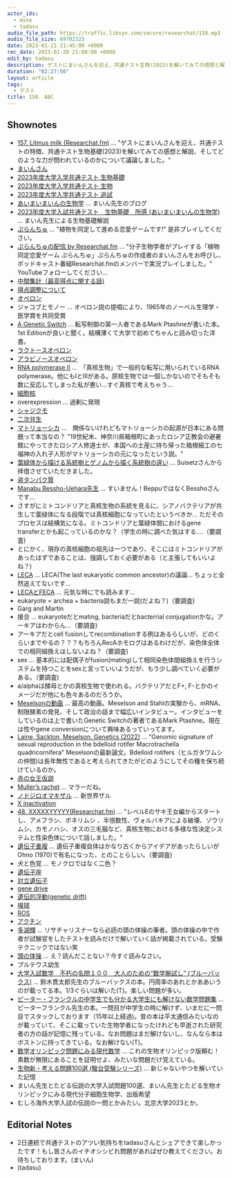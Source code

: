 ```yaml
---
actor_ids:
  - mine
  - tadasu
audio_file_path: https://traffic.libsyn.com/secure/researchat/158.mp3 
audio_file_size: 89702323
date: 2023-01-21 21:45:00 +0900
rec_date: 2023-01-20 21:00:00 +0900
edit_by: tadasu
description: ゲストにまいんさんを迎え、共通テスト生物(2023)を解いてみての感想と解説、そしてどのような力が問われているのかについて議論しました。
duration: "02:27:56"
layout: article
tags:
  - テスト
title: 158. ABC
---
```


## Shownotes
- [157. Litmus milk (Researchat.fm)](https://researchat.fm/episode/157) ... "ゲストにまいんさんを迎え、共通テストの特徴、共通テスト生物基礎(2023)を解いてみての感想と解説、そしてどのような力が問われているのかについて議論しました。"
- [まいんさん](https://twitter.com/ArmnieBIO)
- [2023年度大学入学共通テスト 生物基礎](https://edu.chunichi.co.jp/site_home/center/pdf/2023seibutsukiso_q.pdf)
- [2023年度大学入学共通テスト 生物](https://edu.chunichi.co.jp/site_home/center/pdf/2023seibutsu_q.pdf)
- [2023年度大学入学共通テスト 追試](https://www.minyu-net.com/nie/d-tsuisai.php)
- [あいまいまいんの生物学](https://i-my-mine.hatenablog.com/archive) ... まいん先生のブログ
- [2023年度大学入試共通テスト　生物基礎　所感 (あいまいまいんの生物学)](https://i-my-mine.hatenablog.com/entry/2023/01/16/2023%E5%B9%B4%E5%BA%A6%E5%A4%A7%E5%AD%A6%E5%85%A5%E8%A9%A6%E5%85%B1%E9%80%9A%E3%83%86%E3%82%B9%E3%83%88_%E7%94%9F%E7%89%A9%E5%9F%BA%E7%A4%8E_%E6%89%80%E6%84%9F) ... まいん先生による生物基礎解説
- [ぷらんちゅ](https://novelgame.jp/games/show/6590) ... "植物を同定して進める恋愛ゲームです!" 是非プレイしてください。
- [ぷらんちゅの配信 by Researchat.fm](https://www.youtube.com/watch?v=d4YMrm3OHfg&ab_channel=Researchatfm) ... "分子生物学者がプレイする「植物同定恋愛ゲーム ぷらんちゅ」ぷらんちゅの作成者のまいんさんをお呼びし、ポッドキャスト番組Researchat.fmのメンバーで実況プレイしました。" YouTubeフォローしてください...
- [中間集計（最高得点に関する話)](https://www.dnc.ac.jp/albums/abm.php?d=31&f=abm00003366.pdf&n=%E4%BB%A4%E5%92%8C%EF%BC%95%E5%B9%B4%E5%BA%A6%E5%A4%A7%E5%AD%A6%E5%85%A5%E5%AD%A6%E5%85%B1%E9%80%9A%E3%83%86%E3%82%B9%E3%83%88%EF%BC%88%E6%9C%AC%E8%A9%A6%E9%A8%93%EF%BC%89%E5%B9%B3%E5%9D%87%E7%82%B9%E7%AD%89%E4%B8%80%E8%A6%A7%EF%BC%88%E4%B8%AD%E9%96%93%E9%9B%86%E8%A8%88%E3%81%9D%E3%81%AE%EF%BC%92%EF%BC%89.pdf)
- [得点調整について](https://www.dnc.ac.jp/kyotsu/shiken_jouhou/r5/#anchor13)
- [オペロン](https://ja.wikipedia.org/wiki/%E3%82%AA%E3%83%9A%E3%83%AD%E3%83%B3)
- ジャコブとモノー ... オペロン説の提唱により、1965年のノーベル生理学・医学賞を共同受賞
- [A Genetic Switch](https://www.amazon.co.jp/dp/B001WAKRQE/?tag=researchatf04-22) ... 転写制御の第一人者であるMark Ptashneが書いた本。1st Editionが良いと聞く。結構薄くて大学で初めてちゃんと読み切った洋書。
- [ラクトースオペロン](https://ja.wikipedia.org/wiki/%E3%83%A9%E3%82%AF%E3%83%88%E3%83%BC%E3%82%B9%E3%82%AA%E3%83%9A%E3%83%AD%E3%83%B3)
- [アラビノースオペロン](https://ja.wikipedia.org/wiki/L-%E3%82%A2%E3%83%A9%E3%83%93%E3%83%8E%E3%83%BC%E3%82%B9%E3%82%AA%E3%83%9A%E3%83%AD%E3%83%B3)
- [RNA polymerase II](https://en.wikipedia.org/wiki/RNA_polymerase_II) ...　「真核生物」で一般的な転写に用いられているRNA polymerase。他にもIとIIIがある。原核生物では一個しかないのでそもそも数に反応してしまった私が悪い…すぐ真核で考えちゃう…
- [細胞核](https://ja.wikipedia.org/wiki/%E7%B4%B0%E8%83%9E%E6%A0%B8)
- overexpression … 過剰に発現
- [シャジクモ](https://ja.wikipedia.org/wiki/%E3%82%B7%E3%83%A3%E3%82%B8%E3%82%AF%E3%83%A2)
- [二次共生](https://modia.chitose-bio.com/articles/origin_of_algae_2/)
- [マトリョーシカ](https://ja.wikipedia.org/wiki/%E3%83%9E%E3%83%88%E3%83%AA%E3%83%A7%E3%83%BC%E3%82%B7%E3%82%AB%E4%BA%BA%E5%BD%A2) ...　関係ないけれどもマトリョーシカの起源が日本にある問題って本当なの？ "19世紀末、神奈川県箱根町にあったロシア正教会の避暑館にやってきたロシア人修道士が、本国への土産に持ち帰った箱根細工の七福神の入れ子人形がマトリョーシカの元になったという説。"
- [葉緑体から描ける系統樹とゲノムから描く系統樹の違い](https://twitter.com/suisetz/status/1615699093573234688) ... Suisetzさんから拝借させていただきました。
- [盗タンパク質](https://www.jst.go.jp/pr/announce/20200109-2/index.html)
- [Manabu Bessho-Uehara先生](https://besshomanabulumi.wixsite.com/manabuhome) … すいません！BeppuではなくBesshoさんです…
- さすがにミトコンドリアと真核生物の系統を見るに、シアノバクテリアが共生して葉緑体になる段階では真核細胞になっていたというべきか… ただそのプロセスは結構気になる。ミトコンドリアと葉緑体間におけるgene transferとかも起こっているのかな？（学生の時に調べた気はする….（要調査)
- とにかく、現存の真核細胞の祖先は一つであり、そこにはミトコンドリアがあったはずであることは、強調しておく必要がある（と主張してもいいよね？)
- [LECA](https://www.pnas.org/doi/10.1073/pnas.0604985103) … LECA(The last eukaryotic common ancestor)の議論… ちょっと全然追えてないです… 
- [LECAとFECA](https://www.ncbi.nlm.nih.gov/pmc/articles/PMC4292153/) ... 元気な時にでも読みます…
- eukaryote = archea + bacteria説もまだ一説(だよね？)（要調査)
- Garg and Martin
- 接合 ... eukaryoteだとmating, bacteriaだとbacterrial conjugationかな。アーキアはわからん...（要調査)
- アーキアだとcell fusionしてrecombinationする例はあるらしいが、どのくらいまでやるの？？？もちろんRecAホモログはあるわけだが、染色体全体での相同組換えはしないよね？（要調査)
- sex … 基本的には配偶子がfusion(mating)して相同染色体間組換えを行うシステムを持つことをsexと言っていいようだが、もう少し調べていく必要がある。（要調査)
- a/alphaは酵母とかの真核生物で使われる。バクテリアだとF+, F-とかのイメージだが他にも色々あるのだろうか。
- [Meselsonの動画](https://youtu.be/M3ydkf1ihHQ) ... 最高の動画。Meselson and Stahlの実験から、mRNA、制限酵素の発見、そして政治の話まで幅広いインタビュー。インタビューをしているのは上で書いたGenetic Switchの著者であるMark Ptashne。現在は性やgene conversionについて興味あるっていってます。
- [Laine, Sackton, Meselson. Genetics (2022)](https://academic.oup.com/genetics/article/220/2/iyab221/6458333) ... "Genomic signature of sexual reproduction in the bdelloid rotifer Macrotrachella quadricornifera" Meselsonの最新論文。Bdelloid rotifers（ヒルガタワムシの仲間)は長年無性であると考えられてきたがどのようにしてその種を保ち続けているのか。
- [赤の女王仮説](https://ja.wikipedia.org/wiki/%E8%B5%A4%E3%81%AE%E5%A5%B3%E7%8E%8B%E4%BB%AE%E8%AA%AC)
- [Muller’s rachet](https://en.wikipedia.org/wiki/Muller%27s_ratchet) … マラーだね。
- [ノドジロオマキザル](https://pz-garden.stardust31.com/reichou-moku/omakizaru-ka/nodojiro-omakizaru.html) … 新世界ザル
- [X inactivation](https://en.wikipedia.org/wiki/X-inactivation)
- [48. XXXXXYYYYY(Researchat.fm)](https://researchat.fm/episode/48) ... "レベルEのサキ王女編からスタートし、アメフラシ、ボネリムシ 、半倍数性、ヴォルバキアによる破壊、ゾウリムシ、カモノハシ、オスの三毛猫など、真核生物における多様な性決定システムと性染色体について話しました。"
- [遺伝子重複](https://ja.wikipedia.org/wiki/%E9%81%BA%E4%BC%9D%E5%AD%90%E9%87%8D%E8%A4%87) … 遺伝子重複自体はかなり古くからアイデアがあったらしいがOhno (1970)で有名になった、とのことらしい。（要調査)
- 犬と色覚 … モノクロではなく二色？
- [遺伝子座](https://ja.wikipedia.org/wiki/%E9%81%BA%E4%BC%9D%E5%AD%90%E5%BA%A7)
- [対立遺伝子](https://ja.wikipedia.org/wiki/%E5%AF%BE%E7%AB%8B%E9%81%BA%E4%BC%9D%E5%AD%90)
- [gene drive](https://en.wikipedia.org/wiki/Gene_drive)
- [遺伝的浮動(genetic drift) ](https://ja.wikipedia.org/wiki/%E9%81%BA%E4%BC%9D%E7%9A%84%E6%B5%AE%E5%8B%95)
- [嗅球](https://ja.wikipedia.org/wiki/%E5%97%85%E7%90%83)
- [ROS](https://en.wikipedia.org/wiki/Reactive_oxygen_species)
- [アクチン](https://ja.wikipedia.org/wiki/%E3%82%A2%E3%82%AF%E3%83%81%E3%83%B3)
- [多湖輝](https://ja.wikipedia.org/wiki/%E5%A4%9A%E6%B9%96%E8%BC%9D) ... リサチャリスナーなら必読の頭の体操の筆者。頭の体操の中で作者が試験官をしたテストを読みだけで解いていく話が掲載されている。受験テクニックではない笑
- [頭の体操](https://www.amazon.co.jp/dp/B00H3FG5HW/?tag=researchatf04-22) ... え？読んだことない？今すぐ読みなさい。
- プルテウス幼生
- [大学入試数学　不朽の名問１００　大人のための“数学腕試し” (ブルーバックス)](https://www.amazon.co.jp/dp/B0928R1PV2/?tag=researchatf04-22) ... 鈴木貫太郎先生のブルーバックスの本。円周率のあれとかああいうのが載ってる本。1/3ぐらいは解いた(T)。楽しい問題が多い。
- [ピーター・フランクルの中学生でも分かる大学生にも解けない数学問題集](https://www.amazon.co.jp/gp/product/4535782628/?tag=researchatf04-22) ... ピーターフランクル先生の本。一問目が中学生の時に解けず、いまだに一問目でスタックしております（15年以上経過)。昔の本は平太通信みたいなのが載っていて、そこに載っていた生物学者になったけれども早逝された研究者の方の話が記憶に残っている。なお問題はまだ解けないし、なんなら本はボストンに持ってきている。なお解けない(T)。
- [数学オリンピック問題にみる現代数学](https://www.amazon.co.jp/dp/4062570548/?tag=researchatf04-22) ... これの生物オリンピック版頼む！素数が無限にあることを証明せよ、みたいな問題だけ覚えている。
- [生物新・考える問題100選 (駿台受験シリーズ)](https://www.amazon.co.jp/dp/4796117636?tag=researchatf04-22) ... 新じゃないやつを解いていた記憶
- まいん先生とたどる伝説の大学入試問題100選、まいん先生とたどる生物オリンピックにみる現代分子細胞生物学、出版希望
- むしろ海外大学入試の伝説の一問とかみたい。北京大学2023とか。

## Editorial Notes
- 2日連続で共通テストのアツい気持ちをtadasuさんとシェアできて楽しかったです！もし皆さんのイチオシシビれ問題があればぜひ教えてください。お待ちしております。(まいん)
- (tadasu)
